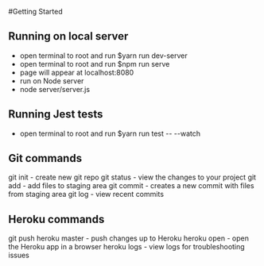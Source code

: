 #Getting Started

## Running on local server
* open terminal to root and run $yarn run dev-server
* open terminal to root and run $npm run serve
* page will appear at localhost:8080
* run on Node server
 * node server/server.js

## Running Jest tests
* open terminal to root and run $yarn run test -- --watch

## Git commands
git init - create new git repo
git status - view the changes to your project
git add - add files to staging area
git commit - creates a new commit with files from staging area
git log - view recent commits

## Heroku commands
git push heroku master - push changes up to Heroku
heroku open - open the Heroku app in a browser
heroku logs - view logs for troubleshooting issues
